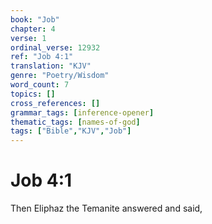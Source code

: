 ```yaml
---
book: "Job"
chapter: 4
verse: 1
ordinal_verse: 12932
ref: "Job 4:1"
translation: "KJV"
genre: "Poetry/Wisdom"
word_count: 7
topics: []
cross_references: []
grammar_tags: [inference-opener]
thematic_tags: [names-of-god]
tags: ["Bible","KJV","Job"]
---
```


# Job 4:1

Then Eliphaz the Temanite answered and said,
